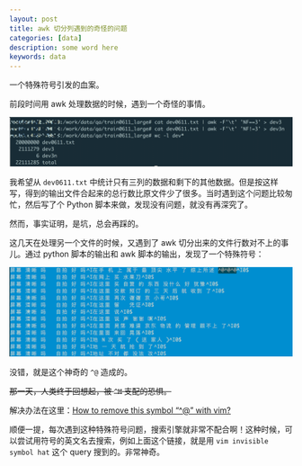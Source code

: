 ```yaml
---
layout: post
title: awk 切分列遇到的奇怪的问题
categories: [data]
description: some word here
keywords: data
---
```


一个特殊符号引发的血案。


前段时间用 awk 处理数据的时候，遇到一个奇怪的事情。

![dataprocess02_1](https://github.com/Miopas/miopas.github.io/raw/master/_posts/dataprocess02.png)


我希望从 `dev0611.txt` 中统计只有三列的数据和剩下的其他数据。但是按这样写，得到的输出文件合起来的总行数比原文件少了很多。当时遇到这个问题比较匆忙，然后写了个 Python 脚本来做，发现没有问题，就没有再深究了。

然而，事实证明，是坑，总会再踩的。

这几天在处理另一个文件的时候，又遇到了 awk 切分出来的文件行数对不上的事儿。通过 python 脚本的输出和 awk 脚本的输出，发现了一个特殊符号：

![dataprocess02_2](https://github.com/Miopas/miopas.github.io/raw/master/_posts/dataprocess0202.png)

没错，就是这个神奇的 `^@` 造成的。

~~那一天，人类终于回想起，被 `^M` 支配的恐惧。~~

解决办法在这里：[How to remove this symbol “^@” with vim?](https://superuser.com/questions/75130/how-to-remove-this-symbol-with-vim)

顺便一提，每次遇到这种特殊符号问题，搜索引擎就非常不配合啊！这种时候，可以尝试用符号的英文名去搜索，例如上面这个链接，就是用 `vim invisible symbol hat` 这个 query 搜到的。非常神奇。
